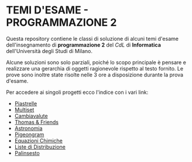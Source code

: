 # TEMI D'ESAME - PROGRAMMAZIONE 2

Questa repository contiene le classi di soluzione di alcuni temi d'esame dell'insegnamento di **programmazione 2** del *CdL* di **Informatica** dell'Università degli Studi di Milano.

Alcune soluzioni sono solo parziali, poiché lo scopo principale è pensare e realizzare una gerarchia di oggetti ragionevole rispetto al testo fornito. Le prove sono inoltre state risolte nelle 3 ore a disposizione durante la prova d'esame.

Per accedere ai singoli progetti ecco l'indice con i vari link:
- [Piastrelle](<1. Piastrelle/>)
- [Multiset](<2. Multiset/>)
- [Cambiavalute](<3. Cambiavalute>)
- [Thomas & Friends](<4. Thomas & Friends/>)
- [Astronomia](<5. Astronomia/>)
- [Pigeongram](6.%20Pigeongram/)
- [Equazioni Chimiche](7.%20Equazioni%20Chimiche/)
- [Liste di Distribuzione](8.%20Liste%20di%20Distribuzione/)
- [Palinsesto](9.%20Palinsesto/)